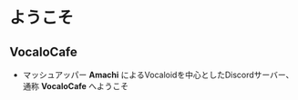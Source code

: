 # ようこそ

## VocaloCafe
- マッシュアッパー **Amachi** によるVocaloidを中心としたDiscordサーバー、通称 __**VocaloCafe**__ へようこそ
